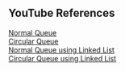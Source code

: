 ## YouTube References

[Normal Queue](https://www.youtube.com/watch?v=wqKdRQ9nWvs&list=PLIY8eNdw5tW_zX3OCzX7NJ8bL1p6pWfgG&index=8)<br>
[Circular Queue](https://www.youtube.com/watch?v=KSvMGwc9dN8&list=PLIY8eNdw5tW_zX3OCzX7NJ8bL1p6pWfgG&index=9)<br>
[Normal Queue using Linked List](https://www.youtube.com/watch?v=a5k5dLk-650&list=PLIY8eNdw5tW_zX3OCzX7NJ8bL1p6pWfgG&index=63)<br>
[Circular Queue using Linked List](https://www.youtube.com/watch?v=HsJc7a6NoTE&list=PLIY8eNdw5tW_zX3OCzX7NJ8bL1p6pWfgG&index=64)<br>
